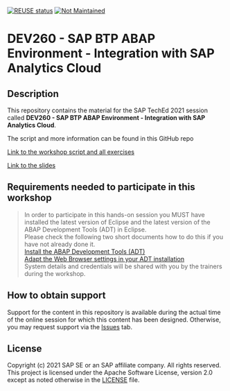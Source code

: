 [![REUSE status](https://api.reuse.software/badge/github.com/SAP-samples/teched2021-DEV260)](https://api.reuse.software/info/github.com/SAP-samples/teched2021-DEV260)
[![Not Maintained](https://img.shields.io/badge/Maintenance%20Level-Not%20Maintained-yellow.svg)](https://gist.github.com/cheerfulstoic/d107229326a01ff0f333a1d3476e068d)


# DEV260 - SAP BTP ABAP Environment - Integration with SAP Analytics Cloud


## Description

This repository contains the material for the SAP TechEd 2021 session called **DEV260 - SAP BTP ABAP Environment - Integration with SAP Analytics Cloud**.

The script and more information can be found in this GitHub repo

[Link to the workshop script and all exercises](https://github.com/SAP-samples/abap-platform-rap-workshops/tree/main/rap5xx/rap500)

[Link to the slides](../main/files/TechEd%20Steampunk%20Integration%20Intro.pdf)

## Requirements needed to participate in this workshop 

> In order to participate in this hands-on session you MUST have installed the latest version of Eclipse and the latest version of the ABAP Development Tools (ADT) in Eclipse.  
> Please check the following two short documents how to do this if you have not already done it.  
> [Install the ABAP Development Tools (ADT)](https://github.com/SAP-samples/abap-platform-rap-workshops/blob/main/requirements_rap_workshops.md#3-install-the-abap-development-tools-adt)  
> [Adapt the Web Browser settings in your ADT installation](https://github.com/SAP-samples/abap-platform-rap-workshops/blob/main/requirements_rap_workshops.md#4-adapt-the-web-browser-settings-in-your-adt-installation)   
> System details and credentials will be shared with you by the trainers during the workshop.  

## How to obtain support

Support for the content in this repository is available during the actual time of the online session for which this content has been designed. Otherwise, you may request support via the [Issues](../../issues) tab.

## License
Copyright (c) 2021 SAP SE or an SAP affiliate company. All rights reserved. This project is licensed under the Apache Software License, version 2.0 except as noted otherwise in the [LICENSE](LICENSES/Apache-2.0.txt) file.

